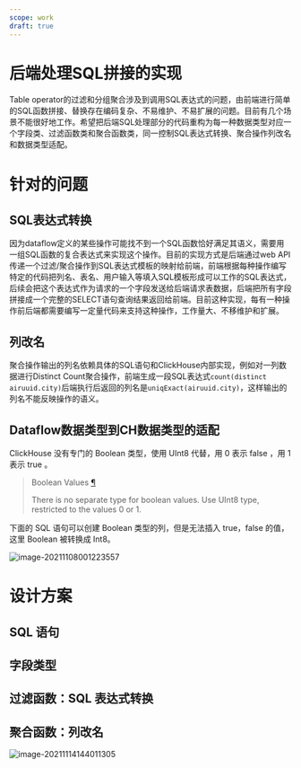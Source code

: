 ```yaml
---
scope: work
draft: true
---
```

# 后端处理SQL拼接的实现





Table operator的过滤和分组聚合涉及到调用SQL表达式的问题，由前端进行简单的SQL函数拼接、替换存在编码复杂、不易维护、不易扩展的问题。目前有几个场景不能很好地工作。希望把后端SQL处理部分的代码重构为每一种数据类型对应一个字段类、过滤函数类和聚合函数类，同一控制SQL表达式转换、聚合操作列改名和数据类型适配。



# 针对的问题

## SQL表达式转换

因为dataflow定义的某些操作可能找不到一个SQL函数恰好满足其语义，需要用一组SQL函数的复合表达式来实现这个操作。目前的实现方式是后端通过web API传递一个过滤/聚合操作到SQL表达式模板的映射给前端，前端根据每种操作编写特定的代码把列名、表名、用户输入等填入SQL模板形成可以工作的SQL表达式，后续会把这个表达式作为请求的一个字段发送给后端请求表数据，后端把所有字段拼接成一个完整的SELECT语句查询结果返回给前端。目前这种实现，每有一种操作前后端都需要编写一定量代码来支持这种操作，工作量大、不移维护和扩展。

## 列改名

聚合操作输出的列名依赖具体的SQL语句和ClickHouse内部实现，例如对一列数据进行Distinct Count聚合操作，前端生成一段SQL表达式`count(distinct airuuid.city)`后端执行后返回的列名是`uniqExact(airuuid.city)`，这样输出的列名不能反映操作的语义。

## Dataflow数据类型到CH数据类型的适配



ClickHouse 没有专门的 Boolean 类型，使用 UInt8 代替，用 0 表示 false ，用 1 表示 true 。

> Boolean Values [¶](https://clickhouse.com/docs/en/sql-reference/data-types/boolean/#boolean-values)
>
> There is no separate type for boolean values. Use UInt8 type, restricted to the values 0 or 1.

下面的 SQL 语句可以创建 Boolean 类型的列，但是无法插入 true，false 的值，这里 Boolean 被转换成 Int8。

![image-20211108001223557](README.assets/image-20211108001223557.png)





# 设计方案



## SQL 语句



## 字段类型





## 过滤函数：SQL 表达式转换



## 聚合函数：列改名



![image-20211114144011305](README.assets/image-20211114144011305.png)

